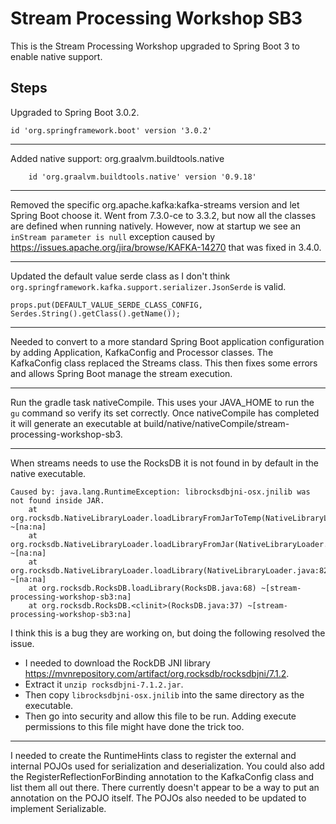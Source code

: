 # Stream Processing Workshop SB3
This is the Stream Processing Workshop upgraded to Spring Boot 3 to enable native support.

 ## Steps
Upgraded to Spring Boot 3.0.2.
```
id 'org.springframework.boot' version '3.0.2'
```

---

Added native support: org.graalvm.buildtools.native
```
    id 'org.graalvm.buildtools.native' version '0.9.18'
```

---

Removed the specific org.apache.kafka:kafka-streams version and let Spring Boot choose it.
Went from 7.3.0-ce to 3.3.2, but now all the classes are defined when running natively.
However, now at startup we see an `inStream parameter is null` exception caused by https://issues.apache.org/jira/browse/KAFKA-14270 that was fixed in 3.4.0.

---

Updated the default value serde class as I don't think `org.springframework.kafka.support.serializer.JsonSerde` is valid.
```
props.put(DEFAULT_VALUE_SERDE_CLASS_CONFIG, Serdes.String().getClass().getName());
```

---

Needed to convert to a more standard Spring Boot application configuration by adding Application, KafkaConfig and Processor classes.
The KafkaConfig class replaced the Streams class.
This then fixes some errors and allows Spring Boot manage the stream execution.

---

Run the gradle task nativeCompile. This uses your JAVA_HOME to run the `gu` command so verify its set correctly.
Once nativeCompile has completed it will generate an executable at build/native/nativeCompile/stream-processing-workshop-sb3.

---

When streams needs to use the RocksDB it is not found in by default in the native executable.
```
Caused by: java.lang.RuntimeException: librocksdbjni-osx.jnilib was not found inside JAR.
	at org.rocksdb.NativeLibraryLoader.loadLibraryFromJarToTemp(NativeLibraryLoader.java:125) ~[na:na]
	at org.rocksdb.NativeLibraryLoader.loadLibraryFromJar(NativeLibraryLoader.java:102) ~[na:na]
	at org.rocksdb.NativeLibraryLoader.loadLibrary(NativeLibraryLoader.java:82) ~[na:na]
	at org.rocksdb.RocksDB.loadLibrary(RocksDB.java:68) ~[stream-processing-workshop-sb3:na]
	at org.rocksdb.RocksDB.<clinit>(RocksDB.java:37) ~[stream-processing-workshop-sb3:na]
```
I think this is a bug they are working on, but doing the following resolved the issue.
* I needed to download the RockDB JNI library https://mvnrepository.com/artifact/org.rocksdb/rocksdbjni/7.1.2. 
* Extract it `unzip rocksdbjni-7.1.2.jar`.
* Then copy `librocksdbjni-osx.jnilib` into the same directory as the executable.
* Then go into security and allow this file to be run. Adding execute permissions to this file might have done the trick too.

---

I needed to create the RuntimeHints class to register the external and internal POJOs used for serialization and deserialization. 
You could also add the RegisterReflectionForBinding annotation to the KafkaConfig class and list them all out there.
There currently doesn't appear to be a way to put an annotation on the POJO itself.
The POJOs also needed to be updated to implement Serializable.